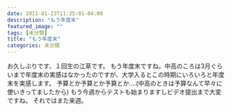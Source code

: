 ```yaml
---
date: 2011-01-23T11:25:01-04:00
description: "もう年度末"
featured_image: ""
tags: [未分類]
title: "もう年度末"
categories: 未分類
---
```


お久しぶりです、１回生の江草です。
もう年度末ですね。中高のころは3月ぐらいまで年度末の実感はなかったのですが、大学入るとこの時期にいろいろと年度末を実感します。
予算とか予算とか予算とか….(中高のときは予算なんて早々に使いきってましたから)
もう今週からテストも始まりますしビデオ提出まで大変ですね。
それではまた来週。
